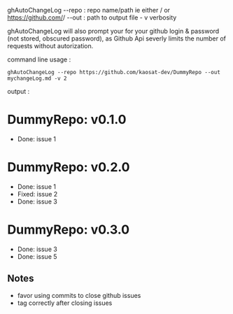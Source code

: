 ghAutoChangeLog
	--repo : repo name/path ie either <userName>/<repoName> or https://github.com/<userName>/<repoName>
	--out : path to output file
	- v verbosity 

ghAutoChangeLog will also prompt your for your github login & password (not stored, obscured password), as Github Api severly limits the number of 
requests without autorization.


command line usage :

    ghAutoChangeLog --repo https://github.com/kaosat-dev/DummyRepo --out mychangeLog.md -v 2

output :

DummyRepo: v0.1.0
=================
   - Done: issue 1

DummyRepo: v0.2.0
=================
   - Done: issue 1
   - Fixed: issue 2
   - Done: issue 3

DummyRepo: v0.3.0
=================
   - Done: issue 3
   - Done: issue 5

## Notes

- favor using commits to close github issues
- tag correctly after closing issues

